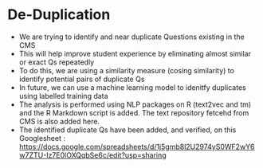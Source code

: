 # De-Duplication

- We are trying to identify and near duplicate Questions existing in the CMS
- This will help improve student experience by eliminating almost similar or exact Qs repeatedly
- To do this, we are using a similarity measure (cosing similarity) to identify potential pairs of duplicate Qs
- In future, we can use a machine learning model to idenitfy duplicates using labelled training data
- The analysis is performed using NLP packages on R (text2vec and tm) and the R Markdown script is added. The text repository fetcehd from CMS is also added here.
- The identified duplicate Qs have been added, and verified, on this Googlesheet : https://docs.google.com/spreadsheets/d/1j5gmb8l2U2974yS0WF2wY6w7ZTU-Iz7E0lOXQqbSe6c/edit?usp=sharing

